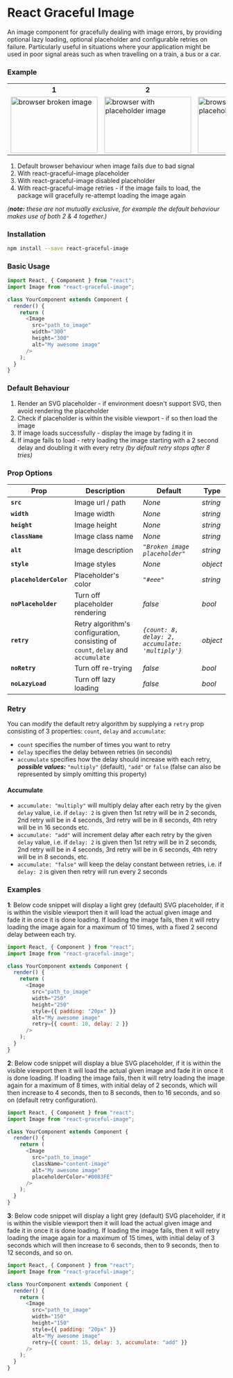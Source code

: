 # React Graceful Image

An image component for gracefully dealing with image errors, by providing optional lazy loading, optional placeholder and configurable retries on failure. Particularly useful in situations where your application might be used in poor signal areas such as when travelling on a train, a bus or a car.

### Example

<table>
<tr>
<th>1</th>
<th>2</th>
<th>3</th>
<th>4</th>
</tr>
  <tr>
    <td><img src="https://user-images.githubusercontent.com/16339741/35174790-8ebe4bcc-fd68-11e7-935b-f15407ef2d94.png" alt="browser broken image" width="200" height="129.411764706"></td>
    <td><img src="https://user-images.githubusercontent.com/16339741/35175624-6aad9568-fd6c-11e7-9aa0-329a5d2b1728.png" alt="browser with placeholder image" width="200" height="129.411764706"></td>
    <td><img src="https://user-images.githubusercontent.com/16339741/35175639-83d1a656-fd6c-11e7-9812-480c251acf98.png" alt="browser without placeholder image" width="200" height="129.411764706"></td>
    <td><img src="https://user-images.githubusercontent.com/16339741/35177052-c962542e-fd74-11e7-8b46-325f444c7970.png" alt="browser with working image after retry" width="200" height="129.411764706"></td>
  </tr>
</table>

1. Default browser behaviour when image fails due to bad signal
2. With react-graceful-image placeholder
3. With react-graceful-image disabled placeholder
4. With react-graceful-image retries - if the image fails to load, the package will gracefully re-attempt loading the image again

_(***note:*** these are not mutually exclusive, for example the default behaviour makes use of both 2 & 4 together.)_

### Installation

```sh
npm install --save react-graceful-image
```

### Basic Usage

```js
import React, { Component } from "react";
import Image from "react-graceful-image";

class YourComponent extends Component {
  render() {
    return (
      <Image
        src="path_to_image"
        width="300"
        height="300"
        alt="My awesome image"
      />
    );
  }
}
```

### Default Behaviour

1. Render an SVG placeholder - if environment doesn't support SVG, then avoid rendering the placeholder
2. Check if placeholder is within the visible viewport - if so then load the image
3. If image loads successfully - display the image by fading it in
4. If image fails to load - retry loading the image starting with a 2 second delay and doubling it with every retry _(by default retry stops after 8 tries)_

### Prop Options

| Prop                   | Description                                                                      | Default                                          | Type     |
| ---------------------- | -------------------------------------------------------------------------------- | ------------------------------------------------ | -------- |
| **`src`**              | Image url / path                                                                 | _None_                                           | _string_ |
| **`width`**            | Image width                                                                      | _None_                                           | _string_ |
| **`height`**           | Image height                                                                     | _None_                                           | _string_ |
| **`className`**        | Image class name                                                                 | _None_                                           | _string_ |
| **`alt`**              | Image description                                                                | _`"Broken image placeholder"`_                   | _string_ |
| **`style`**            | Image styles                                                                     | _None_                                           | _object_ |
| **`placeholderColor`** | Placeholder's color                                                              | _`"#eee"`_                                       | _string_ |
| **`noPlaceholder`**    | Turn off placeholder rendering                                                   | _false_                                          | _bool_   |
| **`retry`**            | Retry algorithm's configuration, consisting of `count`, `delay` and `accumulate` | _`{count: 8, delay: 2, accumulate: 'multiply'}`_ | _object_ |
| **`noRetry`**          | Turn off re-trying                                                               | _false_                                          | _bool_   |
| **`noLazyLoad`**       | Turn off lazy loading                                                            | _false_                                          | _bool_   |

### Retry

You can modify the default retry algorithm by supplying a `retry` prop consisting of 3 properties: `count`, `delay` and `accumulate`:

* `count` specifies the number of times you want to retry
* `delay` specifies the delay between retries (in seconds)
* `accumulate` specifies how the delay should increase with each retry, **_possible values:_** `"multiply"` (default), `"add"` or `false` (false can also be represented by simply omitting this property)

#### Accumulate

* `accumulate: "multiply"` will multiply delay after each retry by the given `delay` value, i.e. if `delay: 2` is given then 1st retry will be in 2 seconds, 2nd retry will be in 4 seconds, 3rd retry will be in 8 seconds, 4th retry will be in 16 seconds etc.
* `accumulate: "add"` will increment delay after each retry by the given `delay` value, i.e. if `delay: 2` is given then 1st retry will be in 2 seconds, 2nd retry will be in 4 seconds, 3rd retry will be in 6 seconds, 4th retry will be in 8 seconds, etc.
* `accumulate: "false"` will keep the delay constant between retries, i.e. if `delay: 2` is given then retry will run every 2 seconds

### Examples

**1**: Below code snippet will display a light grey (default) SVG placeholder, if it is within the visible viewport then it will load the actual given image and fade it in once it is done loading. If loading the image fails, then it will retry loading the image again for a maximum of 10 times, with a fixed 2 second delay between each try.

```js
import React, { Component } from "react";
import Image from "react-graceful-image";

class YourComponent extends Component {
  render() {
    return (
      <Image
        src="path_to_image"
        width="250"
        height="250"
        style={{ padding: "20px" }}
        alt="My awesome image"
        retry={{ count: 10, delay: 2 }}
      />
    );
  }
}
```

**2**: Below code snippet will display a blue SVG placeholder, if it is within the visible viewport then it will load the actual given image and fade it in once it is done loading. If loading the image fails, then it will retry loading the image again for a maximum of 8 times, with initial delay of 2 seconds, which will then increase to 4 seconds, then to 8 seconds, then to 16 seconds, and so on (default retry configuration).

```js
import React, { Component } from "react";
import Image from "react-graceful-image";

class YourComponent extends Component {
  render() {
    return (
      <Image
        src="path_to_image"
        className="content-image"
        alt="My awesome image"
        placeholderColor="#0083FE"
      />
    );
  }
}
```

**3**: Below code snippet will display a light grey (default) SVG placeholder, if it is within the visible viewport then it will load the actual given image and fade it in once it is done loading. If loading the image fails, then it will retry loading the image again for a maximum of 15 times, with initial delay of 3 seconds which will then increase to 6 seconds, then to 9 seconds, then to 12 seconds, and so on.

```js
import React, { Component } from "react";
import Image from "react-graceful-image";

class YourComponent extends Component {
  render() {
    return (
      <Image
        src="path_to_image"
        width="150"
        height="150"
        style={{ padding: "20px" }}
        alt="My awesome image"
        retry={{ count: 15, delay: 3, accumulate: "add" }}
      />
    );
  }
}
```
